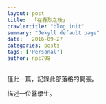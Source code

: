 ```yaml
---
layout: post
title:  「在轟烈之後」
crawlertitle: "blog init"
summary: "Jekyll default page"
date:   2016-09-27
categories: posts
tags: ['Personal']
author: nps798
---
```

僅此一篇，記錄此部落格的開張。

描述一位醫學生。



